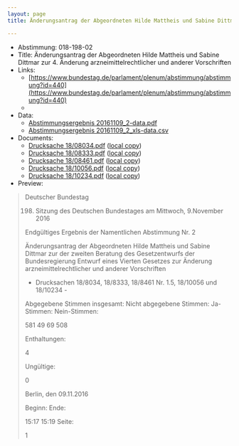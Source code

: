 ```yaml
---
layout: page
title: Änderungsantrag der Abgeordneten Hilde Mattheis und Sabine Dittmar zur 4. Änderung arzneimittelrechtlicher und anderer Vorschriften

---
```


* Abstimmung: 018-198-02
* Title: Änderungsantrag der Abgeordneten Hilde Mattheis und Sabine Dittmar zur 4. Änderung arzneimittelrechtlicher und anderer Vorschriften
* Links: 
    * [https://www.bundestag.de/parlament/plenum/abstimmung/abstimmung?id=440](https://www.bundestag.de/parlament/plenum/abstimmung/abstimmung?id=440)
    * 
* Data: 
    * [Abstimmungsergebnis 20161109_2-data.pdf](/res/abstimmungsliste/20161109_2-data.pdf)
    * [Abstimmungsergebnis 20161109_2_xls-data.csv](/res/abstimmungsliste/analyses/20161109_2_xls-data.csv)
* Documents: 
    * [Drucksache 18/08034.pdf](http://dip21.bundestag.de/dip21/btd/18/080/1808034.pdf) ([local copy](/res/abstimmungsdaten/018-198-02/1808034.pdf))
    * [Drucksache 18/08333.pdf](http://dip21.bundestag.de/dip21/btd/18/083/1808333.pdf) ([local copy](/res/abstimmungsdaten/018-198-02/1808333.pdf))
    * [Drucksache 18/08461.pdf](http://dip21.bundestag.de/dip21/btd/18/084/1808461.pdf) ([local copy](/res/abstimmungsdaten/018-198-02/1808461.pdf))
    * [Drucksache 18/10056.pdf](http://dip21.bundestag.de/dip21/btd/18/100/1810056.pdf) ([local copy](/res/abstimmungsdaten/018-198-02/1810056.pdf))
    * [Drucksache 18/10234.pdf](http://dip21.bundestag.de/dip21/btd/18/102/1810234.pdf) ([local copy](/res/abstimmungsdaten/018-198-02/1810234.pdf))
* Preview: 
> Deutscher Bundestag
> 
> 198. Sitzung des Deutschen Bundestages
> am Mittwoch, 9.November 2016
> 
> Endgültiges Ergebnis der Namentlichen Abstimmung Nr. 2
> 
> Änderungsantrag der Abgeordneten Hilde Mattheis und Sabine Dittmar
> zur der zweiten Beratung des Gesetzentwurfs der Bundesregierung
> Entwurf eines Vierten Gesetzes zur Änderung arzneimittelrechtlicher und anderer
> Vorschriften
> - Drucksachen 18/8034, 18/8333, 18/8461 Nr. 1.5, 18/10056 und 18/10234 -
> 
> Abgegebene Stimmen insgesamt:
> Nicht abgegebene Stimmen:
> Ja-Stimmen:
> Nein-Stimmen:
> 
> 581
> 49
> 69
> 508
> 
> Enthaltungen:
> 
> 4
> 
> Ungültige:
> 
> 0
> 
> Berlin, den 09.11.2016
> 
> Beginn:
> Ende:
> 
> 15:17
> 15:19
> Seite:
> 
> 1
> 
> 
